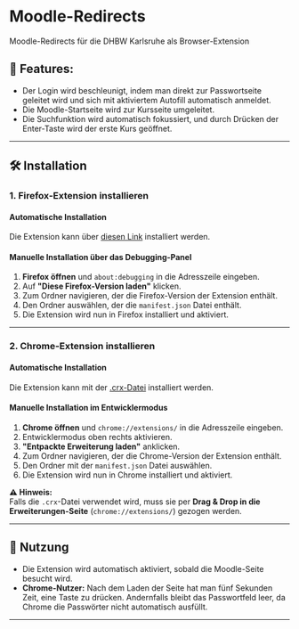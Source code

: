 # Moodle-Redirects
Moodle-Redirects für die DHBW Karlsruhe als Browser-Extension

## 🚀 Features:
- Der Login wird beschleunigt, indem man direkt zur Passwortseite geleitet wird und sich mit aktiviertem Autofill automatisch anmeldet.
- Die Moodle-Startseite wird zur Kursseite umgeleitet.
- Die Suchfunktion wird automatisch fokussiert, und durch Drücken der Enter-Taste wird der erste Kurs geöffnet.

---

## 🛠 Installation

### **1. Firefox-Extension installieren**

#### **Automatische Installation**
Die Extension kann über [diesen Link](https://addons.mozilla.org/firefox/downloads/file/4454722/59dd0869e20f43a1b0d4-1.1.xpi) installiert werden.

#### **Manuelle Installation über das Debugging-Panel**
1. **Firefox öffnen** und `about:debugging` in die Adresszeile eingeben.
2. Auf **"Diese Firefox-Version laden"** klicken.
3. Zum Ordner navigieren, der die Firefox-Version der Extension enthält.
4. Den Ordner auswählen, der die `manifest.json` Datei enthält.
5. Die Extension wird nun in Firefox installiert und aktiviert.

---

### **2. Chrome-Extension installieren**

#### **Automatische Installation**
Die Extension kann mit der [.crx-Datei](chrome/chrome.crx) installiert werden.  

#### **Manuelle Installation im Entwicklermodus**
1. **Chrome öffnen** und `chrome://extensions/` in die Adresszeile eingeben.
2. Entwicklermodus oben rechts aktivieren.
3. **"Entpackte Erweiterung laden"** anklicken.
4. Zum Ordner navigieren, der die Chrome-Version der Extension enthält.
5. Den Ordner mit der `manifest.json` Datei auswählen.
6. Die Extension wird nun in Chrome installiert und aktiviert.

**⚠️ Hinweis:**  
Falls die `.crx`-Datei verwendet wird, muss sie per **Drag & Drop in die Erweiterungen-Seite** (`chrome://extensions/`) gezogen werden.

---

## 📌 Nutzung

- Die Extension wird automatisch aktiviert, sobald die Moodle-Seite besucht wird.  
- **Chrome-Nutzer:** Nach dem Laden der Seite hat man fünf Sekunden Zeit, eine Taste zu drücken. Andernfalls bleibt das Passwortfeld leer, da Chrome die Passwörter nicht automatisch ausfüllt.  

---
